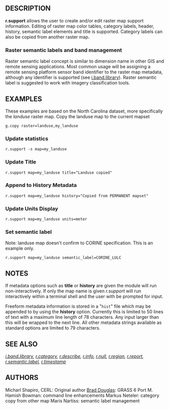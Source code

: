 ## DESCRIPTION

**r.support** allows the user to create and/or edit raster map support
information. Editing of raster map color tables, category labels,
header, history, semantic label elements and title is supported.
Category labels can also be copied from another raster map.

### Raster semantic labels and band management

Raster semantic label concept is similar to dimension name in other GIS
and remote sensing applications. Most common usage will be assigning a
remote sensing platform sensor band identifier to the raster map
metadata, although any identifier is supported (see
[i.band.library](i.band.library.md)). Raster semantic label is suggested
to work with imagery classification tools.

## EXAMPLES

These examples are based on the North Carolina dataset, more
specifically the *landuse* raster map. Copy the landuse map to the
current mapset

```shell
g.copy raster=landuse,my_landuse
```

### Update statistics

```shell
r.support -s map=my_landuse
```

### Update Title

```shell
r.support map=my_landuse title="Landuse copied"
```

### Append to History Metadata

```shell
r.support map=my_landuse history="Copied from PERMANENT mapset"
```

### Update Units Display

```shell
r.support map=my_landuse units=meter
```

### Set semantic label

Note: landuse map doesn't confirm to CORINE specification. This is an
example only.

```shell
r.support map=my_landuse semantic_label=CORINE_LULC
```

## NOTES

If metadata options such as **title** or **history** are given the
module will run non-interactively. If only the map name is given
*r.support* will run interactively within a terminal shell and the user
with be prompted for input.

Freeform metadata information is stored in a "`hist`" file which may be
appended to by using the **history** option. Currently this is limited
to 50 lines of text with a maximum line length of 78 characters. Any
input larger than this will be wrapped to the next line. All other
metadata strings available as standard options are limited to 79
characters.

## SEE ALSO

*[i.band.library](i.band.library.md), [r.category](r.category.md),
[r.describe](r.describe.md), [r.info](r.info.md), [r.null](r.null.md),
[r.region](r.region.md), [r.report](r.report.md),
[r.semantic.label](r.semantic.label.md), [r.timestamp](r.timestamp.md)*

## AUTHORS

Micharl Shapiro, CERL: Original author
[Brad Douglas](MAILTO:rez@touchofmadness.com): GRASS 6 Port
M. Hamish Bowman: command line enhancements
Markus Neteler: category copy from other map
Maris Nartiss: semantic label management
